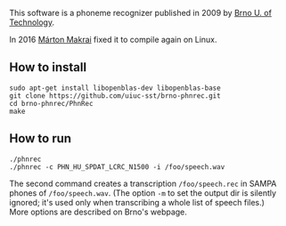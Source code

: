 This software is a phoneme recognizer published in 2009 by [Brno U. of Technology](http://speech.fit.vutbr.cz/software/phoneme-recognizer-based-long-temporal-context).

In 2016 [Márton Makrai](https://github.com/makrai/brno-phnrec) fixed it to compile again on Linux.

## How to install
```
sudo apt-get install libopenblas-dev libopenblas-base
git clone https://github.com/uiuc-sst/brno-phnrec.git
cd brno-phnrec/PhnRec
make
```
## How to run
```
./phnrec
./phnrec -c PHN_HU_SPDAT_LCRC_N1500 -i /foo/speech.wav
```
The second command creates a transcription `/foo/speech.rec` in SAMPA phones of `/foo/speech.wav`.  (The option `-m` to set the output dir is silently ignored;  it's used only when transcribing a whole list of speech files.)  
More options are described on Brno's webpage.
